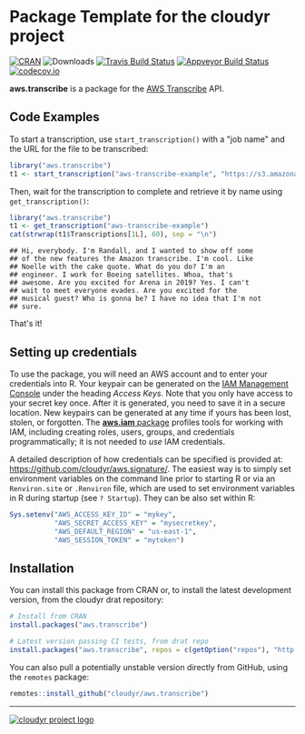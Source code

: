 # Package Template for the cloudyr project

[![CRAN](https://www.r-pkg.org/badges/version/aws.transcribe)](https://cran.r-project.org/package=aws.transcribe)
![Downloads](https://cranlogs.r-pkg.org/badges/aws.transcribe)
[![Travis Build Status](https://travis-ci.org/cloudyr/aws.transcribe.png?branch=master)](https://travis-ci.org/cloudyr/aws.transcribe)
[![Appveyor Build Status](https://ci.appveyor.com/api/projects/status/PROJECTNUMBER?svg=true)](https://ci.appveyor.com/project/cloudyr/aws.transcribe)
[![codecov.io](https://codecov.io/github/cloudyr/aws.transcribe/coverage.svg?branch=master)](https://codecov.io/github/cloudyr/aws.transcribe?branch=master)

**aws.transcribe** is a package for the [AWS Transcribe](https://aws.amazon.com/transcribe/) API.

## Code Examples

To start a transcription, use `start_transcription()` with a "job name" and the URL for the file to be transcribed:

```R
library("aws.transcribe")
t1 <- start_transcription("aws-transcribe-example", "https://s3.amazonaws.com/randhunt-transcribe-demo-us-east-1/out.mp3")
```

Then, wait for the transcription to complete and retrieve it by name using `get_transcription()`:


```r
library("aws.transcribe")
t1 <- get_transcription("aws-transcribe-example")
cat(strwrap(t1$Transcriptions[1L], 60), sep = "\n")
```

```
## Hi, everybody. I'm Randall, and I wanted to show off some
## of the new features the Amazon transcribe. I'm cool. Like
## Noelle with the cake quote. What do you do? I'm an
## engineer. I work for Boeing satellites. Whoa, that's
## awesome. Are you excited for Arena in 2019? Yes. I can't
## wait to meet everyone evades. Are you excited for the
## musical guest? Who is gonna be? I have no idea that I'm not
## sure.
```

That's it!

## Setting up credentials

To use the package, you will need an AWS account and to enter your credentials into R. Your keypair can be generated on the [IAM Management Console](https://aws.amazon.com/) under the heading *Access Keys*. Note that you only have access to your secret key once. After it is generated, you need to save it in a secure location. New keypairs can be generated at any time if yours has been lost, stolen, or forgotten. The [**aws.iam** package](https://github.com/cloudyr/aws.iam) profiles tools for working with IAM, including creating roles, users, groups, and credentials programmatically; it is not needed to *use* IAM credentials.

A detailed description of how credentials can be specified is provided at: https://github.com/cloudyr/aws.signature/. The easiest way is to simply set environment variables on the command line prior to starting R or via an `Renviron.site` or `.Renviron` file, which are used to set environment variables in R during startup (see `? Startup`). They can be also set within R:

```R
Sys.setenv("AWS_ACCESS_KEY_ID" = "mykey",
           "AWS_SECRET_ACCESS_KEY" = "mysecretkey",
           "AWS_DEFAULT_REGION" = "us-east-1",
           "AWS_SESSION_TOKEN" = "mytoken")
```


## Installation

You can install this package from CRAN or, to install the latest development version, from the cloudyr drat repository:

```R
# Install from CRAN
install.packages("aws.transcribe")

# Latest version passing CI tests, from drat repo
install.packages("aws.transcribe", repos = c(getOption("repos"), "http://cloudyr.github.io/drat"))
```

You can also pull a potentially unstable version directly from GitHub, using the `remotes` package:

```R
remotes::install_github("cloudyr/aws.transcribe")
```



---
[![cloudyr project logo](https://i.imgur.com/JHS98Y7.png)](https://github.com/cloudyr)
